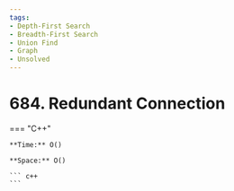 ```yaml
---
tags:
- Depth-First Search
- Breadth-First Search
- Union Find
- Graph
- Unsolved
---
```



# 684. Redundant Connection

=== "C++"

    **Time:** O()

    **Space:** O()

    ``` c++
    ```